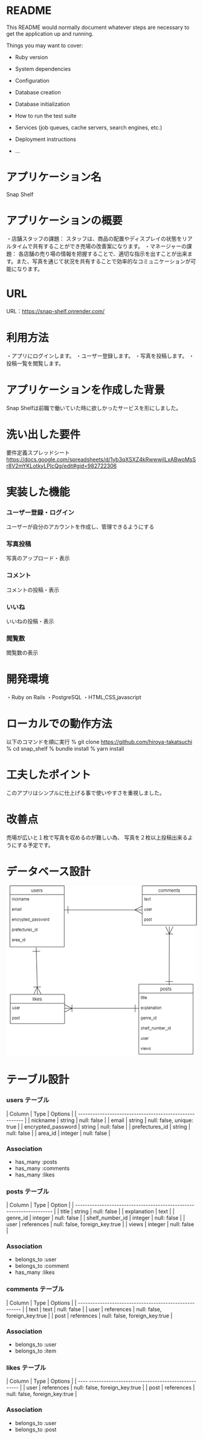 # README

This README would normally document whatever steps are necessary to get the
application up and running.

Things you may want to cover:

* Ruby version

* System dependencies

* Configuration

* Database creation

* Database initialization

* How to run the test suite

* Services (job queues, cache servers, search engines, etc.)

* Deployment instructions

* ...

# アプリケーション名
  Snap Shelf

  # アプリケーションの概要
  ・店舗スタッフの課題：
  スタッフは、商品の配置やディスプレイの状態をリアルタイムで共有することができ売場の改善案になります。
  ・マネージャーの課題：
  各店舗の売り場の情報を把握することで、適切な指示を出すことが出来ます。また、写真を通じて状況を共有することで効率的なコミュニケーションが可能になります。

  # URL
  URL：https://snap-shelf.onrender.com/

  # 利用方法
  ・アプリにログインします。
  ・ユーザー登録します。
  ・写真を投稿します。
  ・投稿一覧を閲覧します。

  # アプリケーションを作成した背景
  Snap Shelfは前職で働いていた時に欲しかったサービスを形にしました。

  # 洗い出した要件
  要件定義スプレッドシート
  https://docs.google.com/spreadsheets/d/1yb3qXSXZ4kRwwwiILxABwoMsSr8V2mYKLotkyLPIcQg/edit#gid=982722306

  # 実装した機能
  ### ユーザー登録・ログイン
  ユーザーが自分のアカウントを作成し、管理できるようにする

  ### 写真投稿 
  写真のアップロード・表示

  ### コメント
  コメントの投稿・表示

  ### いいね
  いいねの投稿・表示

  ### 閲覧数
  閲覧数の表示  

  # 開発環境
  ・Ruby on Rails
  ・PostgreSQL
  ・HTML,CSS,javascript

  # ローカルでの動作方法
  以下のコマンドを順に実行
  % git clone https://github.com/hiroya-takatsuchi
  % cd snap_shelf
  % bundle install
  % yarn install

  # 工夫したポイント
  このアプリはシンプルに仕上げる事で使いやすさを重視しました。

  # 改善点
  売場が広いと１枚で写真を収めるのが難しい為、
  写真を２枚以上投稿出来るようにする予定です。

  # データベース設計
  ![Alt text](image1.png)

# テーブル設計

  ### users テーブル
  | Column             | Type   | Options                   |
  | ------------------------------------------------------- |
  | nickname           | string | null: false               |
  | email              | string | null: false, unique: true |
  | encrypted_password | string | null: false               |
  | prefectures_id      | string | null: false               |
  | area_id            | integer | null: false               |
 
  ### Association
  - has_many :posts
  - has_many :comments
  - has_many :likes

  ### posts テーブル
  | Column             | Type            | Option                        |
  | -------------------------------------------------------------------- |
  | title              | string          | null: false                   |
  | explanation        | text            | 
  | genre_id           | integer         | null: false                   |
  | shelf_number_id    | integer         | null: false                   |
  | user               | references      | null: false, foreign_key:true |
  | views              | integer         | null: false                   |

  ### Association
  - belongs_to :user
  - belongs_to :comment
  - has_many :likes

  ### comments テーブル
  | Column  | Type         | Options                       |
  | ------------------------------------------------------ |
  | text    | text         | null: false                   |
  | user    | references   | null: false, foreign_key:true |
  | post    | references   | null: false, foreign_key:true |

  ### Association
  - belongs_to :user
  - belongs_to :item

  ### likes テーブル
  | Column  | Type         | Options                       |
  | ---- ------------------------------------------------- |
  | user    | references   | null: false, foreign_key:true |
  | post    | references   | null: false, foreign_key:true |
  ### Association
  - belongs_to :user
  - belongs_to :post